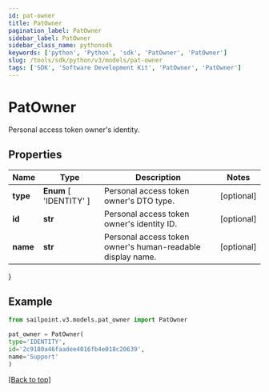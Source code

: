 ```yaml
---
id: pat-owner
title: PatOwner
pagination_label: PatOwner
sidebar_label: PatOwner
sidebar_class_name: pythonsdk
keywords: ['python', 'Python', 'sdk', 'PatOwner', 'PatOwner'] 
slug: /tools/sdk/python/v3/models/pat-owner
tags: ['SDK', 'Software Development Kit', 'PatOwner', 'PatOwner']
---
```


# PatOwner

Personal access token owner's identity.

## Properties

Name | Type | Description | Notes
------------ | ------------- | ------------- | -------------
**type** |  **Enum** [  'IDENTITY' ] | Personal access token owner's DTO type. | [optional] 
**id** | **str** | Personal access token owner's identity ID. | [optional] 
**name** | **str** | Personal access token owner's human-readable display name. | [optional] 
}

## Example

```python
from sailpoint.v3.models.pat_owner import PatOwner

pat_owner = PatOwner(
type='IDENTITY',
id='2c9180a46faadee4016fb4e018c20639',
name='Support'
)

```
[[Back to top]](#) 

